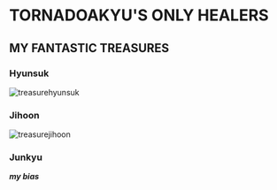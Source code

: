 # TORNADOAKYU'S ONLY HEALERS

## MY FANTASTIC TREASURES
### **Hyunsuk**
![treasurehyunsuk](https://i.pinimg.com/736x/17/a3/ae/17a3aeb0243c488d88db1b4e6fc01803.jpg)
### **Jihoon**
![treasurejihoon](https://i.pinimg.com/564x/09/e5/2a/09e52af400cc22d840f27e51afccfaf7.jpg)
### **Junkyu**
***my bias***
